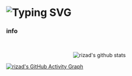 
 <h1> 
<img
     src="https://readme-typing-svg.herokuapp.com?color=36BCF7FF&size=45&height=80&lines=Молодший+науковий+співробітник+з+питань+безпеки."
            alt="Typing SVG"/>  
<h3>info</h3>
<br>

<p align="center">
<img align="center" alt="rizad's github stats" src="https://github-readme-stats.anuraghazra1.vercel.app/api/top-langs/?username=riz4d&layout=compact&langs_count=10&hide=html,css&bg_color=30,000000,434343&title_color=fe428e&text_color=f1f1eb" />
</p>

[![rizad's GitHub Activity Graph](https://activity-graph.herokuapp.com/graph?username=riz4d&theme=tokyonight)](https://github.com/riz4d)
